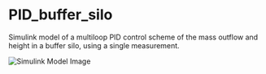# PID_buffer_silo
Simulink model of a multiloop PID control scheme of the mass outflow and height in a buffer silo, using a single measurement.

![Simulink Model Image](https://drive.google.com/file/d/19mYeE5vftIEHwryS8ZoLKsMoChJUtnTa/view?usp=sharing)









